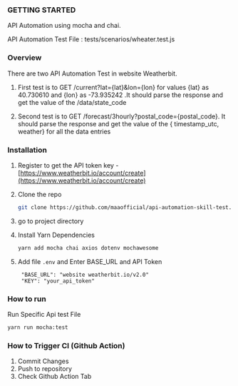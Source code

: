### GETTING STARTED
API Automation using mocha and chai.

API Automation Test File : tests/scenarios/wheater.test.js

### Overview
There are two API Automation Test in website Weatherbit.
1. First test is to GET /current?lat={lat}&lon={lon} for values {lat} as 40.730610 and {lon} as -73.935242 .It should parse the response and get the value of the /data/state_code

2. Second test is to GET /forecast/3hourly?postal_code={postal_code}. It should parse the response and get the value of the { timestamp_utc, weather} for all the data entries

### Installation
1. Register to get the API token key -  [https://www.weatherbit.io/account/create](https://www.weatherbit.io/account/create)
2. Clone the repo
   ```sh
   git clone https://github.com/maaofficial/api-automation-skill-test.git
   ```
3. go to project directory

4. Install Yarn Dependencies
   ```sh
   yarn add mocha chai axios dotenv mochawesome
   ```
5. Add file `.env` and Enter BASE_URL and API Token
   ```
    "BASE_URL": "website weatherbit.io/v2.0"
    "KEY": "your_api_token"
   ```

### How to run
Run Specific Api test File

  ```sh
  yarn run mocha:test
  ```

### How to Trigger CI (Github Action)
1. Commit Changes
2. Push to repository
3. Check Github Action Tab

